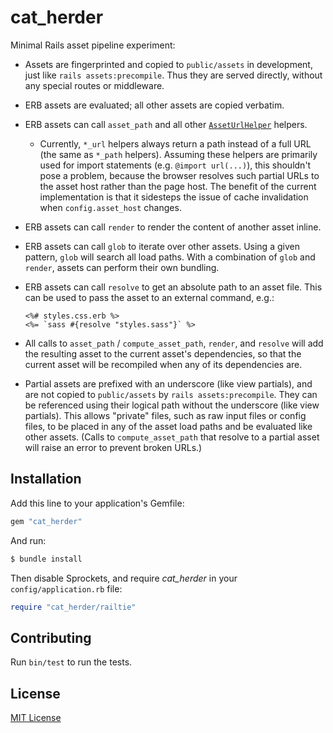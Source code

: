 # cat_herder

Minimal Rails asset pipeline experiment:

* Assets are fingerprinted and copied to `public/assets` in development, just
  like `rails assets:precompile`.  Thus they are served directly, without any
  special routes or middleware.

* ERB assets are evaluated; all other assets are copied verbatim.

* ERB assets can call `asset_path` and all other [`AssetUrlHelper`][] helpers.

  * Currently, `*_url` helpers always return a path instead of a full URL (the
    same as `*_path` helpers).  Assuming these helpers are primarily used for
    import statements (e.g. `@import url(...)`), this shouldn't pose a problem,
    because the browser resolves such partial URLs to the asset host rather than
    the page host.  The benefit of the current implementation is that it
    sidesteps the issue of cache invalidation when `config.asset_host` changes.

* ERB assets can call `render` to render the content of another asset inline.

* ERB assets can call `glob` to iterate over other assets.  Using a given
  pattern, `glob` will search all load paths.  With a combination of `glob` and
  `render`, assets can perform their own bundling.

* ERB assets can call `resolve` to get an absolute path to an asset file.  This
  can be used to pass the asset to an external command, e.g.:

    ```erb
    <%# styles.css.erb %>
    <%= `sass #{resolve "styles.sass"}` %>
    ```

* All calls to `asset_path` / `compute_asset_path`, `render`, and `resolve` will
  add the resulting asset to the current asset's dependencies, so that the
  current asset will be recompiled when any of its dependencies are.

* Partial assets are prefixed with an underscore (like view partials), and are
  not copied to `public/assets` by `rails assets:precompile`.  They can be
  referenced using their logical path without the underscore (like view
  partials).  This allows "private" files, such as raw input files or config
  files, to be placed in any of the asset load paths and be evaluated like other
  assets.  (Calls to `compute_asset_path` that resolve to a partial asset will
  raise an error to prevent broken URLs.)

[`AssetUrlHelper`]: https://api.rubyonrails.org/classes/ActionView/Helpers/AssetUrlHelper.html


## Installation

Add this line to your application's Gemfile:

```ruby
gem "cat_herder"
```

And run:

```bash
$ bundle install
```

Then disable Sprockets, and require *cat_herder* in your `config/application.rb`
file:

```ruby
require "cat_herder/railtie"
```


## Contributing

Run `bin/test` to run the tests.


## License

[MIT License](MIT-LICENSE)
